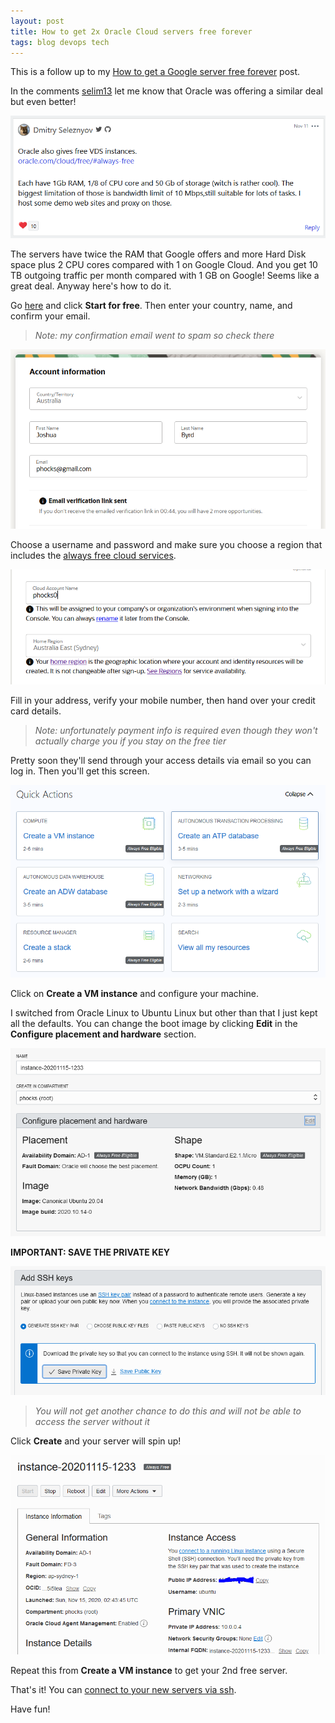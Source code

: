 ```yaml
---
layout: post
title: How to get 2x Oracle Cloud servers free forever
tags: blog devops tech
---
```


This is a follow up to my [How to get a Google server free forever](https://dev.to/phocks/how-to-get-a-free-google-server-forever-1fpf) post.

In the comments [selim13](https://dev.to/selim13) let me know that Oracle was offering a similar deal but even better!

![Comment](/public/img/oracle-comment.png)

The servers have twice the RAM that Google offers and more Hard Disk space plus 2 CPU cores compared with 1 on Google Cloud. And you get 10 TB outgoing traffic per month compared with 1 GB on Google! Seems like a great deal. Anyway here's how to do it.

Go [here](https://www.oracle.com/au/cloud/free/) and click **Start for free**. Then enter your country, name, and confirm your email. 

> *Note: my confirmation email went to spam so check there*

![Sign up](/public/img/email-signup.png)

Choose a username and password and make sure you choose a region that includes the [always free cloud services](https://www.oracle.com/cloud/data-regions.html#northamerica).

![Choose region](/public/img/username-region.png)

Fill in your address, verify your mobile number, then hand over your credit card details.

> *Note: unfortunately payment info is required even though they won't actually charge you if you stay on the free tier*

Pretty soon they'll send through your access details via email so you can log in. Then you'll get this screen.

![Build your server](/public/img/create-vm.png)

Click on **Create a VM instance** and configure your machine.

I switched from Oracle Linux to Ubuntu Linux but other than that I just kept all the defaults. You can change the boot image by clicking **Edit** in the **Configure placement and hardware** section.

![Edit image](/public/img/config-image.png)

**IMPORTANT: SAVE THE PRIVATE KEY**

![Save the private key](/public/img/download-ssh.png)

> *You will not get another chance to do this and will not be able to access the server without it*

Click **Create** and your server will spin up!

![Alt Text](/public/img/ip-address-vm.png)

Repeat this from **Create a VM instance** to get your 2nd free server.

That's it! You can [connect to your new servers via ssh](https://docs.cloud.oracle.com/en-us/iaas/Content/Compute/Tasks/accessinginstance.htm).

Have fun!
